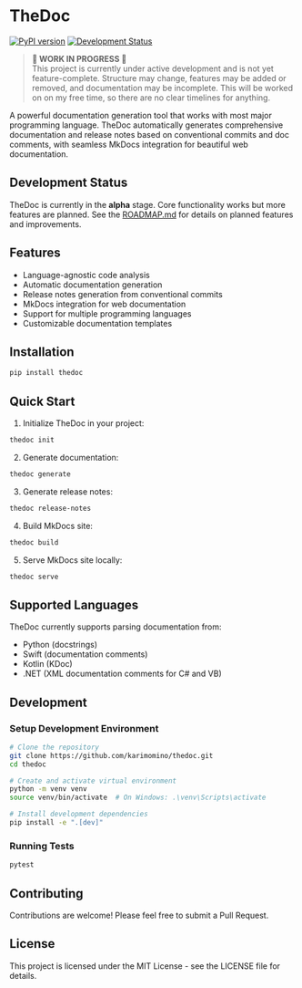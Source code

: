# TheDoc

[![PyPI version](https://badge.fury.io/py/thedoc.svg)](https://badge.fury.io/py/thedoc)
[![Development Status](https://img.shields.io/badge/status-alpha-yellow)](https://github.com/karimomino/thedoc)

> **🚧 WORK IN PROGRESS 🚧**  
> This project is currently under active development and is not yet feature-complete. Structure may change, features may be added or removed, and documentation may be incomplete. This will be worked on on my free time, so there are no clear timelines for anything.

A powerful documentation generation tool that works with most major programming language. TheDoc automatically generates comprehensive documentation and release notes based on conventional commits and doc comments, with seamless MkDocs integration for beautiful web documentation.

## Development Status

TheDoc is currently in the **alpha** stage. Core functionality works but more features are planned. See the [ROADMAP.md](ROADMAP.md) for details on planned features and improvements.

## Features

- Language-agnostic code analysis
- Automatic documentation generation
- Release notes generation from conventional commits
- MkDocs integration for web documentation
- Support for multiple programming languages
- Customizable documentation templates

## Installation

```bash
pip install thedoc
```

## Quick Start

1. Initialize TheDoc in your project:
```bash
thedoc init
```

2. Generate documentation:
```bash
thedoc generate
```

3. Generate release notes:
```bash
thedoc release-notes
```

4. Build MkDocs site:
```bash
thedoc build
```

5. Serve MkDocs site locally:
```bash
thedoc serve
```

## Supported Languages

TheDoc currently supports parsing documentation from:
- Python (docstrings)
- Swift (documentation comments)
- Kotlin (KDoc)
- .NET (XML documentation comments for C# and VB)

## Development

### Setup Development Environment

```bash
# Clone the repository
git clone https://github.com/karimomino/thedoc.git
cd thedoc

# Create and activate virtual environment
python -m venv venv
source venv/bin/activate  # On Windows: .\venv\Scripts\activate

# Install development dependencies
pip install -e ".[dev]"
```

### Running Tests

```bash
pytest
```

## Contributing

Contributions are welcome! Please feel free to submit a Pull Request.

## License

This project is licensed under the MIT License - see the LICENSE file for details. 

